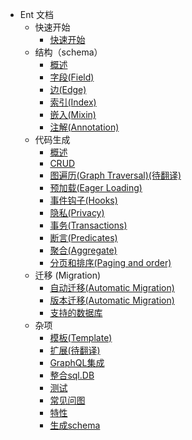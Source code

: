 * Ent 文档
    * 快速开始
      * [快速开始](zh-cn/getting-started.md)
    * 结构（schema）
      * [概述](zh-cn/schema-def.md)
      * [字段(Field)](zh-cn/schema-fields.md)
      * [边(Edge)](zh-cn/schema-edges.md)
      * [索引(Index)](zh-cn/schema-indexes.md)
      * [嵌入(Mixin)](zh-cn/schema-mixin.md)
      * [注解(Annotation)](zh-cn/schema-annotations.md)
  * 代码生成
      * [概述](zh-cn/code-gen.md)
      * [CRUD](zh-cn/crud.md)
      * [图遍历(Graph Traversal)(待翻译)](zh-cn/traversals.md)
      * [预加载(Eager Loading)](zh-cn/eager-load.md)
      * [事件钩子(Hooks)](zh-cn/hooks.md)
      * [隐私(Privacy)](zh-cn/privacy.md)
      * [事务(Transactions)](zh-cn/transactions.md)
      * [断言(Predicates)](zh-cn/predicates.md)
      * [聚合(Aggregate)](zh-cn/aggregate.md)
      * [分页和排序(Paging and order)](zh-cn/paging.md)
  * 迁移 (Migration)
      * [自动迁移(Automatic Migration)](zh-cn/migrate.md)
      * [版本迁移(Automatic Migration)](zh-cn/migrate_versioned.md)
      * [支持的数据库](zh-cn/dialects.md)
  * 杂项
      * [模板(Template)](zh-cn/templates.md)
      * [扩展(待翻译)](zh-cn/extension.md)
      * [GraphQL集成](zh-cn/graphql.md)
      * [整合sql.DB](zh-cn/sql-integration.md)
      * [测试](zh-cn/testing.md)
      * [常见问图](zh-cn/faq.md)
      * [特性](zh-cn/features.md)
      * [生成schema](zh-cn/generating-ent-schemas.md)